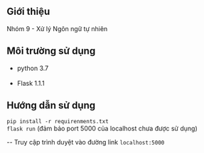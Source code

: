 ## Giới thiệu
Nhóm 9 - Xử lý Ngôn ngữ tự nhiên
## Môi trường sử dụng
<ul>
<li>python 3.7</li><br>
<li>Flask 1.1.1</li>
</ul>

## Hướng dẫn sử dụng 
``` pip install -r requirenments.txt ``` <br>
``` flask run ``` (đảm bảo port 5000 của localhost chưa được sử dụng)

-- Truy cập trình duyệt vào đường link <code>localhost:5000</code>
